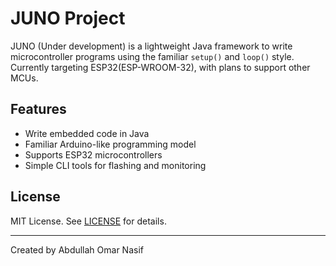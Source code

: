 # JUNO Project

JUNO (Under development) is a lightweight Java framework to write microcontroller programs using the familiar `setup()` and `loop()` style. Currently targeting ESP32(ESP-WROOM-32), with plans to support other MCUs.

## Features

- Write embedded code in Java  
- Familiar Arduino-like programming model  
- Supports ESP32 microcontrollers  
- Simple CLI tools for flashing and monitoring  

## License

MIT License. See [LICENSE](LICENSE) for details.

---

Created by Abdullah Omar Nasif
